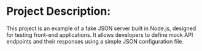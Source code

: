 # Project Description:
This project is an example of a fake JSON server built in Node.js, designed for testing front-end applications. It allows developers to define mock API endpoints and their responses using a simple JSON configuration file.
